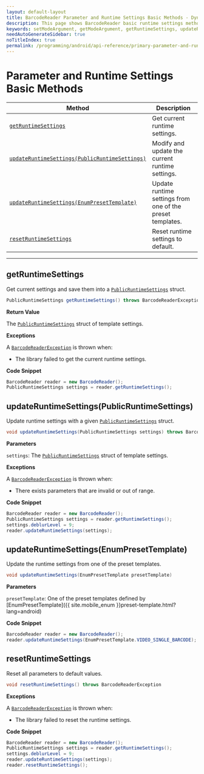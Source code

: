 ```yaml
---
layout: default-layout
title: BarcodeReader Parameter and Runtime Settings Basic Methods - Dynamsoft Barcode Reader Android API Reference
description: This page shows BarcodeReader basic runtime settings methods of Dynamsoft Barcode Reader for Android SDK.
keywords: setModeArgument, getModeArgument, getRuntimeSettings, updateRuntimeSettings, resetRuntimeSettings, parameter and runtime settings basic methods, BarcodeReader, api reference, android
needAutoGenerateSidebar: true
noTitleIndex: true
permalink: /programming/android/api-reference/primary-parameter-and-runtime-settings-basic-v9.6.20.html
---
```



# Parameter and Runtime Settings Basic Methods

  | Method               | Description |
  |----------------------|-------------|
  | [`getRuntimeSettings`](#getruntimesettings) | Get current runtime settings. |
  | [`updateRuntimeSettings(PublicRuntimeSettings)`](#updateruntimesettingspublicruntimesettings) | Modify and update the current runtime settings. |
  | [`updateRuntimeSettings(EnumPresetTemplate)`](#updateruntimesettingsenumpresettemplate) | Update runtime settings from one of the preset templates. |
  | [`resetRuntimeSettings`](#resetruntimesettings) | Reset runtime settings to default. |

  ---

## getRuntimeSettings

Get current settings and save them into a [`PublicRuntimeSettings`](auxiliary-PublicRuntimeSettings.html) struct.

```java
PublicRuntimeSettings getRuntimeSettings() throws BarcodeReaderException
```

**Return Value**

The [`PublicRuntimeSettings`](auxiliary-PublicRuntimeSettings.html) struct of template settings.

**Exceptions**

A [`BarcodeReaderException`](auxiliary-BarcodeReaderException.html) is thrown when:

- The library failed to get the current runtime settings.

**Code Snippet**

```java
BarcodeReader reader = new BarcodeReader();
PublicRuntimeSettings settings = reader.getRuntimeSettings();
```

## updateRuntimeSettings(PublicRuntimeSettings)

Update runtime settings with a given [`PublicRuntimeSettings`](auxiliary-PublicRuntimeSettings.html) struct.

```java
void updateRuntimeSettings(PublicRuntimeSettings settings) throws BarcodeReaderException
```

**Parameters**

`settings`: The [`PublicRuntimeSettings`](auxiliary-PublicRuntimeSettings.html) struct of template settings.

**Exceptions**

A [`BarcodeReaderException`](auxiliary-BarcodeReaderException.html) is thrown when:

- There exists parameters that are invalid or out of range.

**Code Snippet**

```java
BarcodeReader reader = new BarcodeReader();
PublicRuntimeSettings settings = reader.getRuntimeSettings();
settings.deblurLevel = 9;
reader.updateRuntimeSettings(settings);
```

## updateRuntimeSettings(EnumPresetTemplate)

Update the runtime settings from one of the preset templates.

```java
void updateRuntimeSettings(EnumPresetTemplate presetTemplate)
```

**Parameters**

`presetTemplate`: One of the preset templates defined by [EnumPresetTemplate]({{ site.mobile_enum }}preset-template.html?lang=android)

**Code Snippet**

```java
BarcodeReader reader = new BarcodeReader();
reader.updateRuntimeSettings(EnumPresetTemplate.VIDEO_SINGLE_BARCODE);
```

## resetRuntimeSettings

Reset all parameters to default values.

```java
void resetRuntimeSettings() throws BarcodeReaderException
```

**Exceptions**

A [`BarcodeReaderException`](auxiliary-BarcodeReaderException.html) is thrown when:

- The library failed to reset the runtime settings.

**Code Snippet**

```java
BarcodeReader reader = new BarcodeReader();
PublicRuntimeSettings settings = reader.getRuntimeSettings();
settings.deblurLevel = 9;
reader.updateRuntimeSettings(settings);
reader.resetRuntimeSettings();
```

